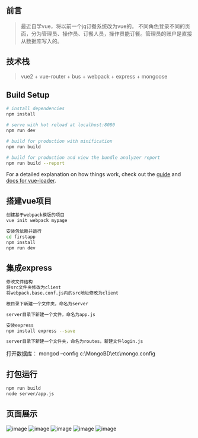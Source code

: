 ## 前言

>最近自学vue，将以前一个jq订餐系统改为vue的。
>不同角色登录不同的页面，分为管理员、操作员、订餐人员，操作员能订餐。管理员的账户是直接从数据库写入的。

## 技术栈
>vue2 + vue-router + bus + webpack + express + mongoose

## Build Setup

``` bash
# install dependencies
npm install

# serve with hot reload at localhost:8080
npm run dev

# build for production with minification
npm run build

# build for production and view the bundle analyzer report
npm run build --report
```

For a detailed explanation on how things work, check out the [guide](http://vuejs-templates.github.io/webpack/) and [docs for vue-loader](http://vuejs.github.io/vue-loader).

## 搭建vue项目

``` bash
创建基于webpack模版的项目
vue init webpack mypage

安装包依赖并运行
cd firstapp
npm install
npm run dev
```
## 集成express
``` bash
修改文件结构
将src文件夹修改为client
将webpack.base.conf.js内的src地址修改为client

根目录下新建一个文件夹，命名为server

server目录下新建一个文件，命名为app.js

安装express
npm install express --save

server目录下新建一个文件夹，命名为routes，新建文件login.js
```

打开数据库：
mongod –config c:\MongoBD\etc\mongo.config

## 打包运行
``` bash
npm run build
node server/app.js
```
## 页面展示
![image](https://github.com/yj2016mks/orderMeal/tree/master/gif/system创建用户.gif)
![image](https://github.com/yj2016mks/orderMeal/tree/master/gif/操作员操作菜品和系统设置.gif)
![image](https://github.com/yj2016mks/orderMeal/tree/master/gif/操作员创建菜品.gif)
![image](https://github.com/yj2016mks/orderMeal/tree/master/gif/通知取餐.gif)
![image](https://github.com/yj2016mks/orderMeal/tree/master/gif/用户订餐.gif)
